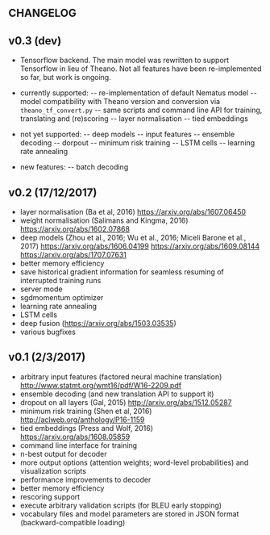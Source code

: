 CHANGELOG
---------

v0.3 (dev)
----------
 - Tensorflow backend. The main model was rewritten to support Tensorflow in lieu of Theano.
   Not all features have been re-implemented so far, but work is ongoing.
 - currently supported:
   -- re-implementation of default Nematus model
   -- model compatibility with Theano version and conversion via `theano_tf_convert.py`
   -- same scripts and command line API for training, translating and (re)scoring
   -- layer normalisation
   -- tied embeddings
 
 - not yet supported:
   -- deep models
   -- input features
   -- ensemble decoding
   -- dorpout
   -- minimum risk training
   -- LSTM cells
   -- learning rate annealing

 - new features:
   -- batch decoding

v0.2 (17/12/2017)
----------

 - layer normalisation (Ba et al, 2016) https://arxiv.org/abs/1607.06450
 - weight normalisation (Salimans and Kingma, 2016) https://arxiv.org/abs/1602.07868
 - deep models (Zhou et al., 2016; Wu et al., 2016; Miceli Barone et al., 2017) https://arxiv.org/abs/1606.04199 https://arxiv.org/abs/1609.08144 https://arxiv.org/abs/1707.07631
 - better memory efficiency
 - save historical gradient information for seamless resuming of interrupted training runs
 - server mode
 - sgdmomentum optimizer
 - learning rate annealing
 - LSTM cells
 - deep fusion (https://arxiv.org/abs/1503.03535)
 - various bugfixes

v0.1 (2/3/2017)
---------------

 - arbitrary input features (factored neural machine translation) http://www.statmt.org/wmt16/pdf/W16-2209.pdf
 - ensemble decoding (and new translation API to support it)
 - dropout on all layers (Gal, 2015) http://arxiv.org/abs/1512.05287
 - minimum risk training (Shen et al, 2016) http://aclweb.org/anthology/P16-1159
 - tied embeddings (Press and Wolf, 2016) https://arxiv.org/abs/1608.05859
 - command line interface for training
 - n-best output for decoder
 - more output options (attention weights; word-level probabilities) and visualization scripts
 - performance improvements to decoder
 - better memory efficiency
 - rescoring support
 - execute arbitrary validation scripts (for BLEU early stopping)
 - vocabulary files and model parameters are stored in JSON format (backward-compatible loading)

